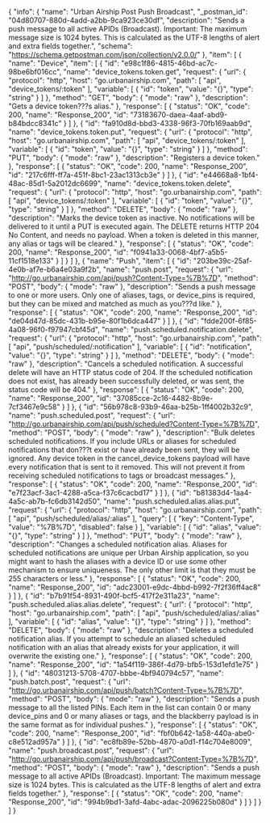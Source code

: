 {
  "info": {
    "name": "Urban Airship Post Push Broadcast",
    "_postman_id": "04d80707-880d-4add-a2bb-9ca923ce30df",
    "description": "Sends a push message to all active APIDs (Broadcast). Important: The maximum message size is 1024 bytes. This is calculated as the UTF-8 lengths of alert and extra fields together.",
    "schema": "https://schema.getpostman.com/json/collection/v2.0.0/"
  },
  "item": [
    {
      "name": "Device",
      "item": [
        {
          "id": "e98c1f86-4815-46bd-ac7c-98be6bf016cc",
          "name": "device_tokens.token.get",
          "request": {
            "url": {
              "protocol": "http",
              "host": "go.urbanairship.com",
              "path": [
                "api",
                "device_tokens/:token"
              ],
              "variable": [
                {
                  "id": "token",
                  "value": "{}",
                  "type": "string"
                }
              ]
            },
            "method": "GET",
            "body": {
              "mode": "raw"
            },
            "description": "Gets a device token???s alias."
          },
          "response": [
            {
              "status": "OK",
              "code": 200,
              "name": "Response_200",
              "id": "73183670-daea-4aaf-abd9-b84bdcc8341c"
            }
          ]
        },
        {
          "id": "fa910d8d-bbd3-4338-96f3-70fb169aab9d",
          "name": "device_tokens.token.put",
          "request": {
            "url": {
              "protocol": "http",
              "host": "go.urbanairship.com",
              "path": [
                "api",
                "device_tokens/:token"
              ],
              "variable": [
                {
                  "id": "token",
                  "value": "{}",
                  "type": "string"
                }
              ]
            },
            "method": "PUT",
            "body": {
              "mode": "raw"
            },
            "description": "Registers a device token."
          },
          "response": [
            {
              "status": "OK",
              "code": 200,
              "name": "Response_200",
              "id": "217c6fff-ff7a-451f-8bc1-23ac1313cb3e"
            }
          ]
        },
        {
          "id": "e44668a8-1bf4-48ac-85d1-5a2012dc6699",
          "name": "device_tokens.token.delete",
          "request": {
            "url": {
              "protocol": "http",
              "host": "go.urbanairship.com",
              "path": [
                "api",
                "device_tokens/:token"
              ],
              "variable": [
                {
                  "id": "token",
                  "value": "{}",
                  "type": "string"
                }
              ]
            },
            "method": "DELETE",
            "body": {
              "mode": "raw"
            },
            "description": "Marks the device token as inactive. No notifications will be delivered to it until a PUT is executed again. The DELETE returns HTTP 204 No Content, and needs no payload. When a token is deleted in this manner, any alias or tags will be cleared."
          },
          "response": [
            {
              "status": "OK",
              "code": 200,
              "name": "Response_200",
              "id": "f0941a33-0068-4bf7-a5b5-11cf1518e133"
            }
          ]
        }
      ]
    },
    {
      "name": "Push",
      "item": [
        {
          "id": "203be39c-25af-4e0b-af7e-b6a4e03a9f2b",
          "name": "push.post",
          "request": {
            "url": "http://go.urbanairship.com/api/push?Content-Type=%7B%7D",
            "method": "POST",
            "body": {
              "mode": "raw"
            },
            "description": "Sends a push message to one or more users. Only one of aliases, tags, or device_pins is required, but they can be mixed and matched as much as you???d like."
          },
          "response": [
            {
              "status": "OK",
              "code": 200,
              "name": "Response_200",
              "id": "de04d47d-85dc-431b-b95e-80f1b6dca447"
            }
          ]
        },
        {
          "id": "fdde200f-6f85-4a08-96f0-f97947cbf45d",
          "name": "push.scheduled.notification.delete",
          "request": {
            "url": {
              "protocol": "http",
              "host": "go.urbanairship.com",
              "path": [
                "api",
                "push/scheduled/:notification"
              ],
              "variable": [
                {
                  "id": "notification",
                  "value": "{}",
                  "type": "string"
                }
              ]
            },
            "method": "DELETE",
            "body": {
              "mode": "raw"
            },
            "description": "Cancels a scheduled notification.  A successful delete will have an HTTP status code of 204. If the scheduled notification does not exist, has already been successfully deleted, or was sent, the status code will be 404."
          },
          "response": [
            {
              "status": "OK",
              "code": 200,
              "name": "Response_200",
              "id": "37085cce-2c16-4482-8b9e-7cf3467e9c58"
            }
          ]
        },
        {
          "id": "56b978c8-93b9-46aa-b25b-1ff4002b32c9",
          "name": "push.scheduled.post",
          "request": {
            "url": "http://go.urbanairship.com/api/push/scheduled?Content-Type=%7B%7D",
            "method": "POST",
            "body": {
              "mode": "raw"
            },
            "description": "Bulk deletes scheduled notifications. If you include URLs or aliases for scheduled notifications that don???t exist or have already been sent, they will be ignored. Any device token in the cancel_device_tokens payload will have every notification that is sent to it removed. This will not prevent it from receiving scheduled notifications to tags or broadcast messages."
          },
          "response": [
            {
              "status": "OK",
              "code": 200,
              "name": "Response_200",
              "id": "e7f23acf-3ac1-4288-a5ca-f37c6cacbd17"
            }
          ]
        },
        {
          "id": "b81383d4-1aa4-4a5c-ab7b-fc6db3142d50",
          "name": "push.scheduled.alias.alias.put",
          "request": {
            "url": {
              "protocol": "http",
              "host": "go.urbanairship.com",
              "path": [
                "api",
                "push/scheduled/alias/:alias"
              ],
              "query": [
                {
                  "key": "Content-Type",
                  "value": "%7B%7D",
                  "disabled": false
                }
              ],
              "variable": [
                {
                  "id": "alias",
                  "value": "{}",
                  "type": "string"
                }
              ]
            },
            "method": "PUT",
            "body": {
              "mode": "raw"
            },
            "description": "Changes a scheduled notification alias. Aliases for scheduled notifications are unique per Urban Airship application, so you might want to hash the aliases with a device ID or use some other mechanism to ensure uniqueness. The only other limit is that they must be 255 characters or less."
          },
          "response": [
            {
              "status": "OK",
              "code": 200,
              "name": "Response_200",
              "id": "adc23001-e9dc-4bbd-b992-7f2f36ff4ac8"
            }
          ]
        },
        {
          "id": "b7b91f54-8931-490f-bcf5-417f2e311a23",
          "name": "push.scheduled.alias.alias.delete",
          "request": {
            "url": {
              "protocol": "http",
              "host": "go.urbanairship.com",
              "path": [
                "api",
                "push/scheduled/alias/:alias"
              ],
              "variable": [
                {
                  "id": "alias",
                  "value": "{}",
                  "type": "string"
                }
              ]
            },
            "method": "DELETE",
            "body": {
              "mode": "raw"
            },
            "description": "Deletes a scheduled notification alias.  If you attempt to schedule an aliased scheduled notification with an alias that already exists for your application, it will overwrite the existing one."
          },
          "response": [
            {
              "status": "OK",
              "code": 200,
              "name": "Response_200",
              "id": "1a54f119-386f-4d79-bfb5-153d1efd1e75"
            }
          ]
        },
        {
          "id": "48031213-5708-4707-bbbe-4bf940794c57",
          "name": "push.batch.post",
          "request": {
            "url": "http://go.urbanairship.com/api/push/batch?Content-Type=%7B%7D",
            "method": "POST",
            "body": {
              "mode": "raw"
            },
            "description": "Sends a push message to all the listed PINs. Each item in the list can contain 0 or many device_pins and 0 or many aliases or tags, and the blackberry payload is in the same format as for individual pushes."
          },
          "response": [
            {
              "status": "OK",
              "code": 200,
              "name": "Response_200",
              "id": "fbf0b642-1a58-440a-abe0-c8e512ad957a"
            }
          ]
        },
        {
          "id": "ec8fb89e-52bb-4870-a0d1-f14c704e8009",
          "name": "push.broadcast.post",
          "request": {
            "url": "http://go.urbanairship.com/api/push/broadcast?Content-Type=%7B%7D",
            "method": "POST",
            "body": {
              "mode": "raw"
            },
            "description": "Sends a push message to all active APIDs (Broadcast). Important: The maximum message size is 1024 bytes. This is calculated as the UTF-8 lengths of alert and extra fields together."
          },
          "response": [
            {
              "status": "OK",
              "code": 200,
              "name": "Response_200",
              "id": "994b9bd1-3afd-4abc-adac-2096225b080d"
            }
          ]
        }
      ]
    }
  ]
}